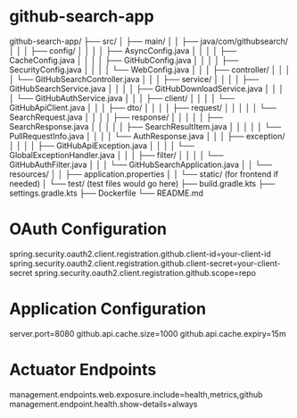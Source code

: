 # github-search-app
github-search-app/
├── src/
│   ├── main/
│   │   ├── java/com/githubsearch/
│   │   │   ├── config/
│   │   │   │   ├── AsyncConfig.java
│   │   │   │   ├── CacheConfig.java
│   │   │   │   ├── GitHubConfig.java
│   │   │   │   ├── SecurityConfig.java
│   │   │   │   └── WebConfig.java
│   │   │   ├── controller/
│   │   │   │   └── GitHubSearchController.java
│   │   │   ├── service/
│   │   │   │   ├── GitHubSearchService.java
│   │   │   │   ├── GitHubDownloadService.java
│   │   │   │   └── GitHubAuthService.java
│   │   │   ├── client/
│   │   │   │   └── GitHubApiClient.java
│   │   │   ├── dto/
│   │   │   │   ├── request/
│   │   │   │   │   └── SearchRequest.java
│   │   │   │   ├── response/
│   │   │   │   │   ├── SearchResponse.java
│   │   │   │   │   ├── SearchResultItem.java
│   │   │   │   │   └── PullRequestInfo.java
│   │   │   │   └── AuthResponse.java
│   │   │   ├── exception/
│   │   │   │   ├── GitHubApiException.java
│   │   │   │   └── GlobalExceptionHandler.java
│   │   │   ├── filter/
│   │   │   │   └── GitHubAuthFilter.java
│   │   │   └── GitHubSearchApplication.java
│   │   └── resources/
│   │       ├── application.properties
│   │       └── static/ (for frontend if needed)
│   └── test/ (test files would go here)
├── build.gradle.kts
├── settings.gradle.kts
├── Dockerfile
└── README.md

# OAuth Configuration
spring.security.oauth2.client.registration.github.client-id=your-client-id
spring.security.oauth2.client.registration.github.client-secret=your-client-secret
spring.security.oauth2.client.registration.github.scope=repo

# Application Configuration
server.port=8080
github.api.cache.size=1000
github.api.cache.expiry=15m

# Actuator Endpoints
management.endpoints.web.exposure.include=health,metrics,github
management.endpoint.health.show-details=always
